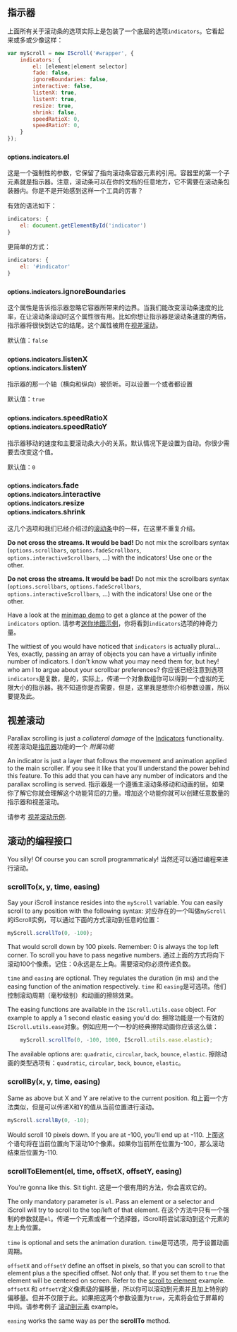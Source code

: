 ## 指示器

上面所有关于滚动条的选项实际上是包装了一个底层的选项`indicators`。它看起来或多或少像这样：
```js
var myScroll = new IScroll('#wrapper', {
    indicators: {
        el: [element|element selector]
        fade: false,
        ignoreBoundaries: false,
        interactive: false,
        listenX: true,
        listenY: true,
        resize: true,
        shrink: false,
        speedRatioX: 0,
        speedRatioY: 0,
    }
});
```
### <small>options.indicators.</small>el

这是一个强制性的参数，它保留了指向滚动条容器元素的引用。容器里的第一个子元素就是指示器。注意，滚动条可以在你的文档的任意地方，它不需要在滚动条包装器内。你是不是开始感到这样一个工具的厉害？

有效的语法如下：
```js
indicators: {
    el: document.getElementById('indicator')
}
```

更简单的方式：
```js
indicators: {
    el: '#indicator'
}
```
### <small>options.indicators.</small>ignoreBoundaries

这个属性是告诉指示器忽略它容器所带来的边界。当我们能改变滚动条速度的比率，在让滚动条滚动时这个属性很有用。比如你想让指示器是滚动条速度的两倍，指示器将很快到达它的结尾。这个属性被用在[视差滚动](#parallax-scrolling)。

默认值：`false`

### <small>options.indicators.</small>listenX<br/><small>options.indicators.</small>listenY

指示器的那一个轴（横向和纵向）被侦听。可以设置一个或者都设置

默认值：`true`

### <small>options.indicators.</small>speedRatioX<br/><small>options.indicators.</small>speedRatioY

指示器移动的速度和主要滚动条大小的关系。默认情况下是设置为自动。你很少需要去改变这个值。

默认值：`0`

### <small>options.indicators.</small>fade<br/><small>options.indicators.</small>interactive<br/><small>options.indicators.</small>resize</br><small>options.indicators.</small>shrink

这几个选项和我们已经介绍过的[滚动条](#scrollbars)中的一样，在这里不重复介绍。

<div class="important">
<p><strong>Do not cross the streams. It would be bad!</strong> Do not mix the scrollbars syntax (<code>options.scrollbars</code>, <code>options.fadeScrollbars</code>, <code>options.interactiveScrollbars</code>, ...) with the indicators! Use one or the other.</p>
</div>
<div class="important">
<p><strong>Do not cross the streams. It would be bad!</strong> Do not mix the scrollbars syntax (<code>options.scrollbars</code>, <code>options.fadeScrollbars</code>, <code>options.interactiveScrollbars</code>, ...) with the indicators! Use one or the other.</p>
</div>

Have a look at the [minimap demo](http://lab.cubiq.org/iscroll5/demos/minimap/) to get a glance at the power of the `indicators` option.
请参考[迷你地图示例](http://lab.cubiq.org/iscroll5/demos/minimap/)，你将看到`indicators`选项的神奇力量。

The wittiest of you would have noticed that `indicators` is actually plural... Yes, exactly, passing an array of objects you can have a virtually infinite number of indicators. I don't know what you may need them for, but hey! who am I to argue about your scrollbar preferences?
你应该已经注意到选项`indicators`是复数，是的，实际上，传递一个对象数组你可以得到一个虚拟的无限大小的指示器。我不知道你是否需要，但是，这里我是想你介绍参数设置，所以要提及此。

## <span id="parallax-scrolling">视差滚动</span>

Parallax scrolling is just a *collateral damage* of the [Indicators](#indicators) functionality.
视差滚动是[指示器](#indicators)功能的一个 *附属功能*

An indicator is just a layer that follows the movement and animation applied to the main scroller. If you see it like that you'll understand the power behind this feature. To this add that you can have any number of indicators and the parallax scrolling is served.
指示器是一个遵循主滚动条移动和动画的层。如果你了解它你就会理解这个功能背后的力量。增加这个功能你就可以创建任意数量的指示器和视差滚动。


请参考 [视差滚动示例](http://lab.cubiq.org/iscroll5/demos/parallax/).

## 滚动的编程接口

You silly! Of course you can scroll programmaticaly!
当然还可以通过编程来进行滚动。

### scrollTo(x, y, time, easing)

Say your iScroll instance resides into the `myScroll` variable. You can easily scroll to any position with the following syntax:
对应存在的一个叫做`myScroll`的iScroll实例，可以通过下面的方式滚动到任意的位置：

```js
myScroll.scrollTo(0, -100);
```

That would scroll down by 100 pixels. Remember: 0 is always the top left corner. To scroll you have to pass negative numbers.
通过上面的方式将向下滚动100个像素。记住：0永远是左上角。需要滚动你必须传递负数。

`time` and `easing` are optional. They regulates the duration (in ms) and the easing function of the animation respectively.
`time` 和 `easing`是可选项。他们控制滚动周期（毫秒级别）和动画的擦除效果。

The easing functions are available in the `IScroll.utils.ease` object. For example to apply a 1 second elastic easing you'd do:
擦除功能是一个有效的`IScroll.utils.ease`对象。例如应用一个一秒的经典擦除动画你应该这么做：

```js
    myScroll.scrollTo(0, -100, 1000, IScroll.utils.ease.elastic);
```
The available options are: `quadratic`, `circular`, `back`, `bounce`, `elastic`.
擦除动画的类型选项有：`quadratic`, `circular`, `back`, `bounce`, `elastic`。

### scrollBy(x, y, time, easing)

Same as above but X and Y are relative to the current position.
和上面一个方法类似，但是可以传递X和Y的值从当前位置进行滚动。

```js
myScroll.scrollBy(0, -10);
```
Would scroll 10 pixels down. If you are at -100, you'll end up at -110.
上面这个语句将在当前位置向下滚动10个像素。如果你当前所在位置为-100，那么滚动结束后位置为-110.

### scrollToElement(el, time, offsetX, offsetY, easing)

You're gonna like this. Sit tight.
这是一个很有用的方法，你会喜欢它的。

The only mandatory parameter is `el`. Pass an element or a selector and iScroll will try to scroll to the top/left of that element.
在这个方法中只有一个强制的参数就是`el`。传递一个元素或者一个选择器，iScroll将尝试滚动到这个元素的左上角位置。

`time` is optional and sets the animation duration.
`time`是可选项，用于设置动画周期。

`offsetX` and `offsetY` define an offset in pixels, so that you can scroll to that element plus a the specified offset. Not only that. If you set them to `true` the element will be centered on screen. Refer to the [scroll to element](http://lab.cubiq.org/iscroll5/demos/scroll-to-element/) example.
`offsetX` 和 `offsetY`定义像素级的偏移量，所以你可以滚动到元素并且加上特别的偏移量。但并不仅限于此。如果把这两个参数设置为`true`，元素将会位于屏幕的中间。请参考例子 [滚动到元素](http://lab.cubiq.org/iscroll5/demos/scroll-to-element/) example。

`easing` works the same way as per the **scrollTo** method.
